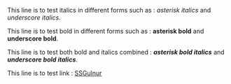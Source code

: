 
This line is to test italics in different forms such as : *asterisk italics* and _underscore italics_.

This line is to test bold in different forms such as : **asterisk bold** and __underscore bold__.

This line is to test both bold and italics combined : ***asterisk bold italics*** and ___underscore bold italics___.

This line is to test link : [SSGulnur](https://github.com/gulyapulya/SSGulnur)

